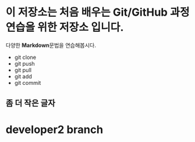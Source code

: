 # 이 저장소는 처음 배우는 Git/GitHub 과정 연습을 위한 저장소 입니다.
다양한 **Markdown**문법을 연습해봅시다.
- git clone
- git push
- git pull
- git add
- git commit

## 좀 더 작은 글자  

# developer2 branch
